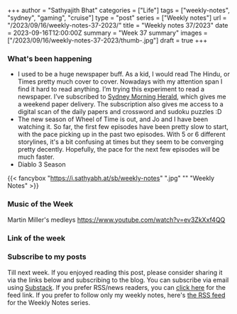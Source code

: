 +++
author = "Sathyajith Bhat"
categories = ["Life"]
tags = ["weekly-notes", "sydney", "gaming", "cruise"]
type = "post"
series = ["Weekly notes"]
url = "/2023/09/16/weekly-notes-37-2023/"
title = "Weekly notes 37/2023"
date = 2023-09-16T12:00:00Z
summary = "Week 37 summary"
images = ["/2023/09/16/weekly-notes-37-2023/thumb-.jpg"]
draft = true
+++

### What's been happening

* I used to be a huge newspaper buff. As a kid, I would read The Hindu, or Times pretty much cover to cover. Nowadays with my attention span I find it hard to read anything. I’m trying this experiment to read a newspaper. I’ve subscribed to [Sydney Morning Herald](https://www.smh.com.au/), which gives me a weekend paper delivery. The subscription also gives me access to a digital scan of the daily papers and crossword and sudoku puzzles :D
* The new season of Wheel of Time is out, and Jo and I have been watching it. So far, the first few episodes have been pretty slow to start, with the pace picking up in the past two episodes. With 5 or 6 different storylines, it's a bit confusing at times but they seem to be converging pretty decently. Hopefully, the pace for the next few episodes will be much faster.
* Diablo 3 Season


{{< fancybox "https://i.sathyabh.at/sb/weekly-notes" ".jpg" "" "Weekly Notes" >}}

### Music of the Week

Martin Miller's medleys https://www.youtube.com/watch?v=ev3ZkXxf4QQ

### Link of the week



### Subscribe to my posts

Till next week. If you enjoyed reading this post, please consider sharing it via the links below and subscribing to the blog. You can subscribe via email using [Substack](https://sathyabhat.substack.com/). If you prefer RSS/news readers, you can [click here](https://sathyabh.at/index.xml) for the feed link. If you prefer to follow only my weekly notes, here's [the RSS feed](https://sathyabh.at/series/weekly-notes/index.xml) for the Weekly Notes series. 
